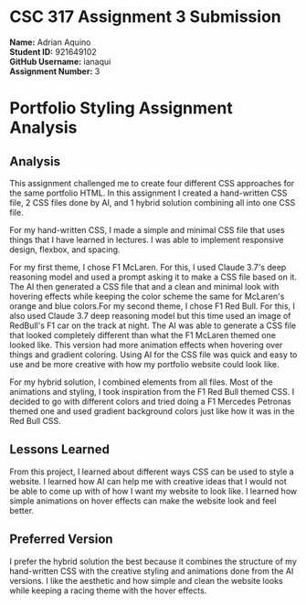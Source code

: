 # CSC 317 Assignment 3 Submission

**Name:** Adrian Aquino  
**Student ID:** 921649102  
**GitHub Username:** ianaqui  
**Assignment Number:** 3

# Portfolio Styling Assignment Analysis

## Analysis
This assignment challenged me to create four different CSS approaches for the same portfolio HTML. In this assignment I created a hand-written CSS file, 2 CSS files done by AI, and 1 hybrid solution combining all into one CSS file. 

For my hand-written CSS, I made a simple and minimal CSS file that uses things that I have learned in lectures. I was able to implement responsive design, flexbox, and spacing. 

For my first theme, I chose F1 McLaren. For this, I used Claude 3.7's deep reasoning model and used a prompt asking it to make a CSS file based on it. The AI then generated a CSS file that and a clean and minimal look with hovering effects while keeping the color scheme the same for McLaren's orange and blue colors.For my second theme, I chose F1 Red Bull. For this, I also used Claude 3.7 deep reasoning model but this time used an image of RedBull's F1 car on the track at night. The AI was able to generate a CSS file that looked completely different than what the F1 McLaren themed one looked like. This version had more animation effects when hovering over things and gradient coloring. Using AI for the CSS file was quick and easy to use and be more creative with how my portfolio website could look like.

For my hybrid solution, I combined elements from all files. Most of the animations and styling, I took inspiration from the F1 Red Bull themed CSS. I decided to go with different colors and tried doing a F1 Mercedes Petronas themed one and used gradient background colors just like how it was in the Red Bull CSS.


## Lessons Learned
From this project, I learned about different ways CSS can be used to style a website. I learned how AI can help me with creative ideas that I would not be able to come up with of how I want my website to look like. I learned how simple animations on hover effects can make the website look and feel better.

## Preferred Version
I prefer the hybrid solution the best because it combines the structure of my hand-written CSS with the creative styling and animations done from the AI versions. I like the aesthetic and how simple and clean the website looks while keeping a racing theme with the hover effects. 